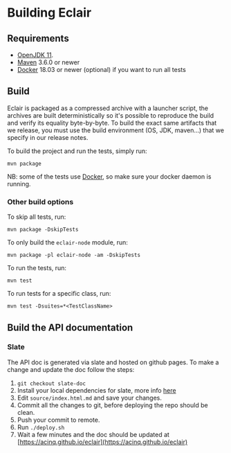 # Building Eclair

## Requirements

- [OpenJDK 11](https://adoptopenjdk.net/?variant=openjdk11&jvmVariant=hotspot).
- [Maven](https://maven.apache.org/download.cgi) 3.6.0 or newer
- [Docker](https://www.docker.com/) 18.03 or newer (optional) if you want to run all tests

## Build

Eclair is packaged as a compressed archive with a launcher script, the archives are built deterministically
so it's possible to reproduce the build and verify its equality byte-by-byte. To build the exact same artifacts
that we release, you must use the build environment (OS, JDK, maven...) that we specify in our release notes.

To build the project and run the tests, simply run:

```shell
mvn package
```

NB: some of the tests use [Docker](https://www.docker.com/), so make sure your docker daemon is running.

### Other build options

To skip all tests, run:

```shell
mvn package -DskipTests
```

To only build the `eclair-node` module, run:

```shell
mvn package -pl eclair-node -am -DskipTests
```

To run the tests, run:

```shell
mvn test
```

To run tests for a specific class, run:

```shell
mvn test -Dsuites=*<TestClassName>
```

## Build the API documentation

### Slate

The API doc is generated via slate and hosted on github pages. To make a change and update the doc follow the steps:

1. `git checkout slate-doc`
2. Install your local dependencies for slate, more info [here](https://github.com/lord/slate#getting-started-with-slate)
3. Edit `source/index.html.md` and save your changes.
4. Commit all the changes to git, before deploying the repo should be clean.
5. Push your commit to remote.
6. Run `./deploy.sh`
7. Wait a few minutes and the doc should be updated at [https://acinq.github.io/eclair](https://acinq.github.io/eclair)
